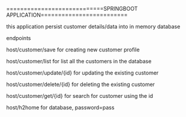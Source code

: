 ============================SPRINGBOOT APPLICATION=========================

this application persist customer  details/data into in memory database

endpoints

host/customer/save for creating new customer profile

host/customer/list for list all the customers in the database

host/customer/update/{id} for updating the existing customer

host/customer/delete/{id} for deleting the existing customer

host/customer/get/{id} for search for customer using the id

host/h2home for database, password=pass



